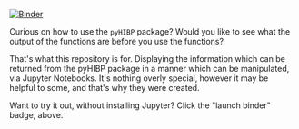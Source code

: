 [![Binder](https://mybinder.org/badge.svg)](https://mybinder.org/v2/gl/kitsunix%2FpyHIBP%2FpyHIBP-binder/master)

Curious on how to use the ``pyHIBP`` package? Would you like to see what the output of the functions are before you use the functions?

That's what this repository is for. Displaying the information which can be returned from the pyHIBP package in a manner which can be manipulated, via Jupyter Notebooks. It's nothing overly special, however it may be helpful to some, and that's why they were created.

Want to try it out, without installing Jupyter? Click the "launch binder" badge, above.
